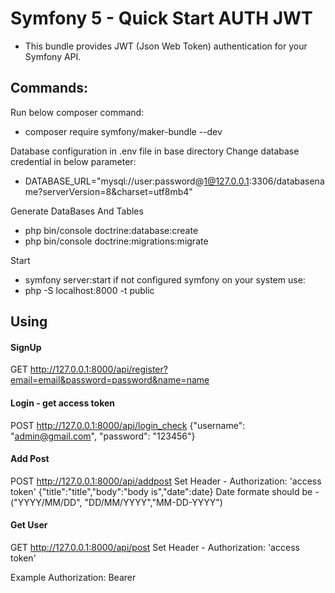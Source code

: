 # Symfony 5 - Quick Start AUTH JWT

- This bundle provides JWT (Json Web Token) authentication for your Symfony API.


## Commands:
Run below composer command:
- composer require symfony/maker-bundle --dev

Database configuration in .env file in base directory
Change database credential in below parameter:
- DATABASE_URL="mysql://user:password@1@127.0.0.1:3306/databasename?serverVersion=8&charset=utf8mb4"

Generate DataBases And Tables
- php bin/console doctrine:database:create
- php bin/console doctrine:migrations:migrate

Start 
- symfony server:start
if not configured symfony on your system use:
- php -S localhost:8000 -t public


## Using

#### SignUp
GET http://127.0.0.1:8000/api/register?email=email&password=password&name=name

#### Login - get access token
POST http://127.0.0.1:8000/api/login_check
{"username": "admin@gmail.com", "password": "123456"}

#### Add Post
POST http://127.0.0.1:8000/api/addpost
Set Header - Authorization: 'access token'
{"title":"title","body":"body is","date":date}
Date formate should be - ("YYYY/MM/DD", "DD/MM/YYYY","MM-DD-YYYY")

#### Get User
GET http://127.0.0.1:8000/api/post
Set Header - Authorization: 'access token'

Example
Authorization: Bearer <access-token>

